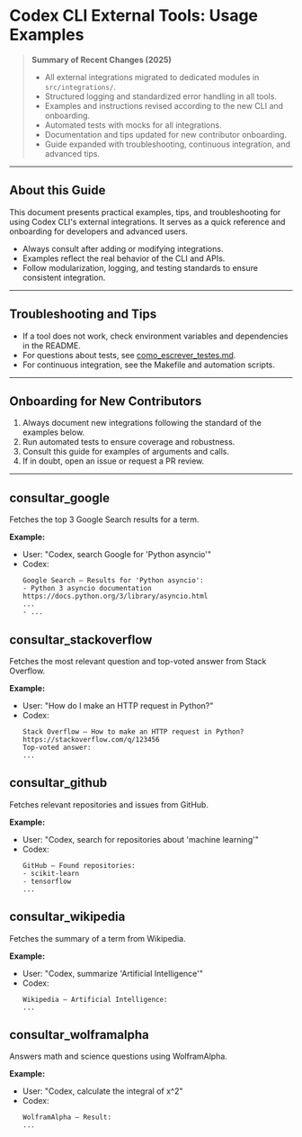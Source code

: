 # Codex CLI External Tools: Usage Examples

> **Summary of Recent Changes (2025)**
> - All external integrations migrated to dedicated modules in `src/integrations/`.
> - Structured logging and standardized error handling in all tools.
> - Examples and instructions revised according to the new CLI and onboarding.
> - Automated tests with mocks for all integrations.
> - Documentation and tips updated for new contributor onboarding.
> - Guide expanded with troubleshooting, continuous integration, and advanced tips.

---

## About this Guide
This document presents practical examples, tips, and troubleshooting for using Codex CLI's external integrations. It serves as a quick reference and onboarding for developers and advanced users.

- Always consult after adding or modifying integrations.
- Examples reflect the real behavior of the CLI and APIs.
- Follow modularization, logging, and testing standards to ensure consistent integration.

---

## Troubleshooting and Tips
- If a tool does not work, check environment variables and dependencies in the README.
- For questions about tests, see [como_escrever_testes.md](../pt/guia_didatico/como_escrever_testes.md).
- For continuous integration, see the Makefile and automation scripts.

---

## Onboarding for New Contributors
1. Always document new integrations following the standard of the examples below.
2. Run automated tests to ensure coverage and robustness.
3. Consult this guide for examples of arguments and calls.
4. If in doubt, open an issue or request a PR review.

---

## consultar_google
Fetches the top 3 Google Search results for a term.

**Example:**
- User: "Codex, search Google for 'Python asyncio'"
- Codex:
  ```
  Google Search – Results for 'Python asyncio':
  - Python 3 asyncio documentation
  https://docs.python.org/3/library/asyncio.html
  ...
  - ...
  ```

## consultar_stackoverflow
Fetches the most relevant question and top-voted answer from Stack Overflow.

**Example:**
- User: "How do I make an HTTP request in Python?"
- Codex:
  ```
  Stack Overflow – How to make an HTTP request in Python?
  https://stackoverflow.com/q/123456
  Top-voted answer:
  ...
  ```

## consultar_github
Fetches relevant repositories and issues from GitHub.

**Example:**
- User: "Codex, search for repositories about 'machine learning'"
- Codex:
  ```
  GitHub – Found repositories:
  - scikit-learn
  - tensorflow
  ...
  ```

## consultar_wikipedia
Fetches the summary of a term from Wikipedia.

**Example:**
- User: "Codex, summarize 'Artificial Intelligence'"
- Codex:
  ```
  Wikipedia – Artificial Intelligence:
  ...
  ```

## consultar_wolframalpha
Answers math and science questions using WolframAlpha.

**Example:**
- User: "Codex, calculate the integral of x^2"
- Codex:
  ```
  WolframAlpha – Result:
  ...
  ```

